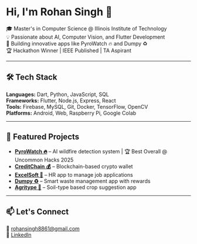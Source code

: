 # Hi, I'm Rohan Singh 👋

🎓 Master's in Computer Science @ Illinois Institute of Technology  
💡 Passionate about AI, Computer Vision, and Flutter Development  
🚀 Building innovative apps like PyroWatch 🔥 and Dumpy ♻️  
🏆 Hackathon Winner | IEEE Published | TA Aspirant

---

## 🛠️ Tech Stack

**Languages:** Dart, Python, JavaScript, SQL  
**Frameworks:** Flutter, Node.js, Express, React  
**Tools:** Firebase, MySQL, Git, Docker, TensorFlow, OpenCV  
**Platforms:** Android, Web, Raspberry Pi, Google Colab

---

## 🚀 Featured Projects

- **[PyroWatch 🔥](https://github.com/RohanSinghR/PyroWatch-From-first-spark-to-first-response)** – AI wildfire detection system | 🏆 Best Overall @ Uncommon Hacks 2025  
- **[CreditChain 💰](https://github.com/RohanSinghR/Credit_Chain)** – Blockchain-based crypto wallet  
- **[ExcelSoft 👥](https://github.com/RohanSinghR/hackerrupt22)** – HR app to manage job applications  
- **[Dumpy ♻️](https://github.com/RohanSinghR/Dumpy-A-waste-management-application)** – Smart waste management app with rewards  
- **[Agritype 🌾](https://github.com/RohanSinghR/agritype1)** – Soil-type based crop suggestion app

---

## 📫 Let's Connect

📧 rohansingh8861@gmail.com  
🔗 [LinkedIn](https://linkedin.com/in/rohan-singh) 


